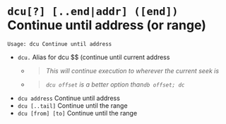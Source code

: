 <!-- TITLE: dcu -->

#  `dcu[?] [..end|addr] ([end])` Continue until address (or range)


```text
Usage: dcu Continue until address
```


- `dcu.` Alias for dcu $$ (continue until current address
  - > _This will continue execution to wherever the current seek is_

  - > _`dcu offset` is a better option than`db offset; dc`_
- `dcu address` Continue until address
- `dcu [..tail]` Continue until the range
- `dcu [from] [to]` Continue until the range

<p hidden>dcu</p>